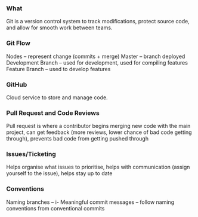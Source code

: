 ### What
Git is a version control system to track modifications, protect source code, and allow for smooth work between teams.

### Git Flow
Nodes – represent change (commits + merge)
Master – branch deployed
Development Branch – used for development, used for compiling features
Feature Branch – used to develop features

### GitHub
Cloud service to store and manage code.

### Pull Request and Code Reviews
Pull request is where a contributor begins merging new code with the main project, can get feedback (more reviews, lower chance of bad code getting through), prevents bad code from getting pushed through

### Issues/Ticketing
Helps organise what issues to prioritise, helps with communication (assign yourself to the issue), helps stay up to date

### Conventions
Naming branches – i<issue number>-<issue description>
Meaningful commit messages – follow naming conventions from conventional commits